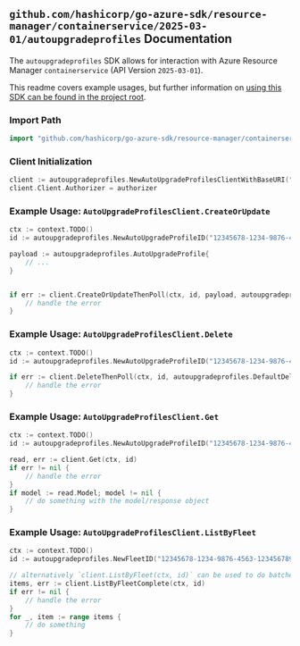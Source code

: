 
## `github.com/hashicorp/go-azure-sdk/resource-manager/containerservice/2025-03-01/autoupgradeprofiles` Documentation

The `autoupgradeprofiles` SDK allows for interaction with Azure Resource Manager `containerservice` (API Version `2025-03-01`).

This readme covers example usages, but further information on [using this SDK can be found in the project root](https://github.com/hashicorp/go-azure-sdk/tree/main/docs).

### Import Path

```go
import "github.com/hashicorp/go-azure-sdk/resource-manager/containerservice/2025-03-01/autoupgradeprofiles"
```


### Client Initialization

```go
client := autoupgradeprofiles.NewAutoUpgradeProfilesClientWithBaseURI("https://management.azure.com")
client.Client.Authorizer = authorizer
```


### Example Usage: `AutoUpgradeProfilesClient.CreateOrUpdate`

```go
ctx := context.TODO()
id := autoupgradeprofiles.NewAutoUpgradeProfileID("12345678-1234-9876-4563-123456789012", "example-resource-group", "fleetName", "autoUpgradeProfileName")

payload := autoupgradeprofiles.AutoUpgradeProfile{
	// ...
}


if err := client.CreateOrUpdateThenPoll(ctx, id, payload, autoupgradeprofiles.DefaultCreateOrUpdateOperationOptions()); err != nil {
	// handle the error
}
```


### Example Usage: `AutoUpgradeProfilesClient.Delete`

```go
ctx := context.TODO()
id := autoupgradeprofiles.NewAutoUpgradeProfileID("12345678-1234-9876-4563-123456789012", "example-resource-group", "fleetName", "autoUpgradeProfileName")

if err := client.DeleteThenPoll(ctx, id, autoupgradeprofiles.DefaultDeleteOperationOptions()); err != nil {
	// handle the error
}
```


### Example Usage: `AutoUpgradeProfilesClient.Get`

```go
ctx := context.TODO()
id := autoupgradeprofiles.NewAutoUpgradeProfileID("12345678-1234-9876-4563-123456789012", "example-resource-group", "fleetName", "autoUpgradeProfileName")

read, err := client.Get(ctx, id)
if err != nil {
	// handle the error
}
if model := read.Model; model != nil {
	// do something with the model/response object
}
```


### Example Usage: `AutoUpgradeProfilesClient.ListByFleet`

```go
ctx := context.TODO()
id := autoupgradeprofiles.NewFleetID("12345678-1234-9876-4563-123456789012", "example-resource-group", "fleetName")

// alternatively `client.ListByFleet(ctx, id)` can be used to do batched pagination
items, err := client.ListByFleetComplete(ctx, id)
if err != nil {
	// handle the error
}
for _, item := range items {
	// do something
}
```
